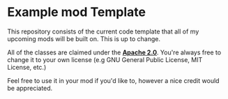 # Example mod Template
This repository consists of the current code template that all of my upcoming mods will be built on. This is up to change.

All of the classes are claimed under the **[Apache 2.0](https://www.apache.org/licenses/LICENSE-2.0)**. You're always free to change it to your own license (e.g GNU General Public License, MIT License, etc.) 

Feel free to use it in your mod if you'd like to, however a nice credit would be appreciated.


